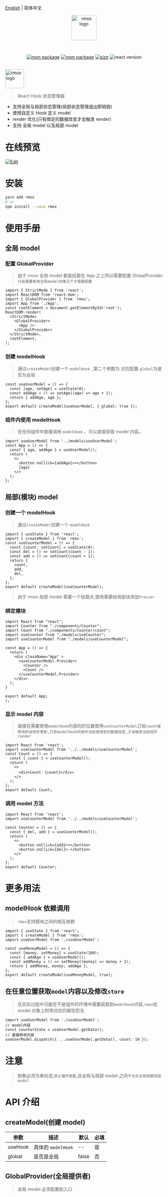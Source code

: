 [English](./README.md) | 简体中文

<p align="center">
    <img width="80" src="./doc/logo.svg" alt="rmox logo">
</p>
<br/>
<p align="center">
 <a href="https://travis-ci.com/q1104133609/rmox"><img src="https://app.travis-ci.com/q1104133609/rmox.svg?branch=main" alt="npm package"></a>
  <a href="https://npmjs.com/package/rmox"><img src="https://img.shields.io/npm/v/rmox.svg?logo=npm" alt="npm package"></a>
  <a href="https://bundlephobia.com/package/rmox@latest"><img src="https://img.shields.io/bundlephobia/min/rmox.svg?logo=typescript" alt="size"></a>
  <img src="https://img.shields.io/npm/dependency-version/rmox/peer/react?logo=react" alt="react version">
</p>
<br/>
<img  src="./doc/textlogo.svg" alt="rmox logo" height="60">

> React Hook 状态管理器

- 支持全局与局部状态管理(局部状态管理退出即销毁)
- 使用自定义 Hook 定义 model
- render 优化(只有绑定的数据改变才会触发 render)
- 支持 全局 model 以及局部 model

# 在线预览

[![Edit](https://codesandbox.io/static/img/play-codesandbox.svg)](https://codesandbox.io/s/heuristic-hill-356xk)

# 安装

```bash
yarn add rmox
# or
npm install --save rmox
```

# 使用手册

## 全局 model

### 配置 GlobalProvider

> 由于 rmox 全局 model 都是挂载在 App 之上所以需要配置 GlobalProvider `只有需要使用全局model的情况下才需要配置`

```tsx
import { StrictMode } from 'react';
import ReactDOM from 'react-dom';
import { GlobalProvider } from 'rmox';
import App from './App';
const rootElement = document.getElementById('root');
ReactDOM.render(
  <StrictMode>
    <GlobalProvider>
      <App />
    </GlobalProvider>
  </StrictMode>,
  rootElement,
);
```

### 创建 modelHook

> 通过`createModel`创建一个 `modelHook `,第二个参数为 对应配置 `global`为是否为全局

```tsx
const useUserModel = () => {
  const [age, setAge] = useState(0);
  const addAge = () => setAge((age) => age + 1);
  return { addAge, age };
};
export default createModel(useUserModel, { global: true });
```

### 组件内使用 modelHook

> 在任何组件中直接调用 `modelHook` ，可以直接获取 model 内容。

```tsx
import useUserModel from '../models/useUserModel';
const App = () => {
  const { age, addAge } = useUserModel();
  return (
    <>
      <button onClick={addAge}>+</button>
      {age}
    </>
  );
};
```

## 局部(模块) model

### 创建一个 modelHook

> 通过`createModel`创建一个 `modelHook `

```tsx
import { useState } from 'react';
import { createModel } from 'rmox';
const useCounterModel = () => {
  const [count, setCount] = useState(0);
  const del = () => setCount(count - 1);
  const add = () => setCount(count + 1);
  return {
    count,
    add,
    del,
  };
};
export default createModel(useCounterModel);
```

> 由于 rmox 局部 model 需要一个挂载点,使用需要给局部块添加`Provier`

### 绑定模块

```tsx
import React from "react";
import Counter from "./components/Counter";
import Count from "./components/Counter/count";
import useCounter from "./models/useCounter";
import useCounterModel from "./models/useCounterModel";

const App = () => {
  return (
    <div className="App" >
      <useCounterModel.Provider>
        <Counter />
        <Count />
      </useCounterModel.Provider>
    </div>
  );
}

export default App;
);
```

### 显示 model 内容

> 直接在需要使用`modelHook`内容的的位置使用`useCounterModel`订阅`count被修改时会同步更新,只有modelHook内部中当前使用到的数据改变,才会触发当前组件render`

```tsx
import React from 'react';
import useCounterModel from '../../models/useCounterModel';
const Count = () => {
  const { count } = useCounterModel();
  return (
    <>
      <div>Count：{count}</div>
    </>
  );
};
export default Count;
```

### 调用 model 方法

>

```tsx
import React from 'react';
import useCounterModel from '../../models/useCounterModel';

const Counter = () => {
  const { del, add } = useCounterModel();
  return (
    <>
      <button onClick={add}>+</button>
      <button onClick={del}>-</button>
    </>
  );
};
export default Counter;
```

# 更多用法

## modelHook 依赖调用

> `rmox`支持模块之间的相互依赖

```tsx
import { useState } from 'react';
import { createModel } from 'rmox';
import useUserModel from './useUserModel';

const useMoneyModel = () => {
  const [money, setMoney] = useState(100);
  const { addAge } = useUserModel();
  const addMoney = () => setMoney((money) => money + 1);
  return { addMoney, money, addAge };
};
export default createModel(useMoneyModel, true);
```

## 在任意位置获取`model`内容以及修改`store`

> 在实际过程中可能在不是组件的环境中需要获取到`modelHook`内容,`rmox`给 model 对象上附带对应的属性犯法

```tsx
import useUserModel from './useUserModel';
// model内容
const counterState = useUserModel.getData();
// 直接修改内容
useUserModel.dispatch({ ...useUserModel.getData(), count: 10 });
```

# 注意

> 依赖必须为单向流,`禁止循环嵌套`,且全局与局部 model 之间`不允许全局依赖局部model`

# API 介绍

## createModel(创建 model)

| 参数    | 描述               | 默认  | 必填 |
| ------- | ------------------ | ----- | ---- |
| useHook | 具体的 `modelHook` | --    | 是   |
| global  | 是否是全局         | false | 否   |

## GlobalProvider(全局提供者)

> 全局 model 必须配置到入口
